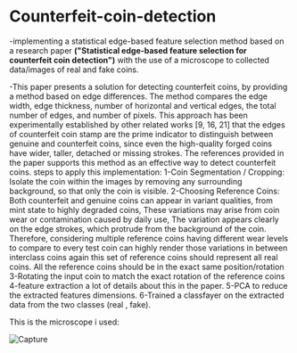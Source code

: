 # Counterfeit-coin-detection
-implementing a statistical edge-based feature selection method based on a research paper **("Statistical edge-based feature selection for counterfeit coin detection")** with the use of a microscope to collected data/images of real and fake coins.


-This paper presents a solution for detecting counterfeit coins, by providing a method based on edge differences. The method compares the edge width, edge thickness, number of horizontal and vertical edges, the total number of edges, and number of pixels. This approach has been experimentally established by other related works [9, 16, 21] that the edges of counterfeit coin stamp are the prime indicator to distinguish between genuine and counterfeit coins, since even the high-quality forged coins have wider, taller, detached or missing strokes. The references provided in the paper supports this method as an effective way to detect counterfeit coins.
steps to apply this implementation:
1-Coin Segmentation / Cropping: Isolate the coin within the images by removing any surrounding background, so that only the coin is visible.
2-Choosing Reference Coins: Both counterfeit and genuine coins can appear in variant qualities, from mint state to highly degraded coins, These variations may arise from coin wear or contamination caused by daily use, The variation appears clearly on the edge strokes, which protrude from the background of the coin. Therefore, considering multiple reference coins having different wear levels to compare to every test coin can highly render those variations in between interclass coins again this set of reference coins should represent all real coins. All the reference coins should be in the exact same position/rotation
3-Rotating the input coin to match the exact rotation of the reference coins
4-feature extraction a lot of details about this in the paper.
5-PCA to reduce the extracted features dimensions.
6-Trained a classfayer on the extracted data from the two classes (real , fake).

This is the microscope i used:


![Capture](https://user-images.githubusercontent.com/57813196/212535949-37dacb9e-ed4b-42ba-acbd-72fe664fa641.PNG)

